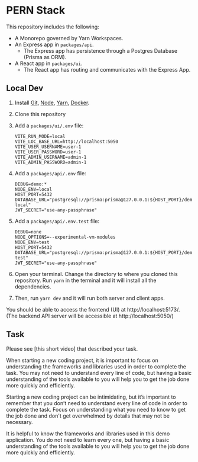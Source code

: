 # PERN Stack

This repository includes the following:

- A Monorepo governed by Yarn Workspaces.
- An Express app in `packages/api`.
  - The Express app has persistence through a Postgres Database (Prisma as ORM).
- A React app in `packages/ui`.
  - The React app has routing and communicates with the Express App.

## Local Dev

1. Install [Git](https://git-scm.com/book/en/v2/Getting-Started-Installing-Git), [Node](https://nodejs.org/en/download/package-manager/), [Yarn](https://classic.yarnpkg.com/en/), [Docker](https://docs.docker.com/desktop/#download-and-install).

2. Clone this repository


3. Add a `packages/ui/.env` file:

    ```text
    VITE_RUN_MODE=local
    VITE_LOC_BASE_URL=http://localhost:5050
    VITE_USER_USERNAME=user-1
    VITE_USER_PASSWORD=user-1
    VITE_ADMIN_USERNAME=admin-1
    VITE_ADMIN_PASSWORD=admin-1
    ```

4. Add a `packages/api/.env` file:

    ```text
    DEBUG=demo:*
    NODE_ENV=local
    HOST_PORT=5432
    DATABASE_URL="postgresql://prisma:prisma@127.0.0.1:${HOST_PORT}/demo-local"
    JWT_SECRET="use-any-passphrase"
    ```

5. Add a `packages/api/.env.test` file:

    ```text
    DEBUG=none
    NODE_OPTIONS=--experimental-vm-modules
    NODE_ENV=test
    HOST_PORT=5432
    DATABASE_URL="postgresql://prisma:prisma@127.0.0.1:${HOST_PORT}/demo-test"
    JWT_SECRET="use-any-passphrase"
    ```

6. Open your terminal. Change the directory to where you cloned this repository. Run `yarn` in the terminal and it will install all the dependencies. 

7. Then, run `yarn dev` and it will run both server and client apps. 

You should be able to access the frontend (UI) at http://localhost:5173/. (The backend API server will be accessible at http://localhost:5050/)

## Task

Please see [this short video] that described your task.

When starting a new coding project, it is important to focus on understanding the frameworks and libraries used in order to complete the task. You may not need to understand every line of code, but having a basic understanding of the tools available to you will help you to get the job done more quickly and efficiently.

Starting a new coding project can be intimidating, but it’s important to remember that you don’t need to understand every line of code in order to complete the task. Focus on understanding what you need to know to get the job done and don't get overwhelmed by details that may not be necessary. 

It is helpful to know the frameworks and libraries used in this demo application. You do not need to learn every one, but having a basic understanding of the tools available to you will help you to get the job done more quickly and efficiently.

